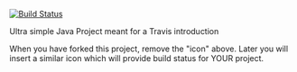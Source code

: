[![Build Status](https://travis-ci.org/1337k1ng/Dat3SemUge3.svg?branch=master)](https://travis-ci.org/1337k1ng/Dat3SemUge3)

Ultra simple Java Project meant for a Travis introduction

When you have forked this project, remove the "icon" above. Later you will insert a similar icon which will provide build status for YOUR project.
